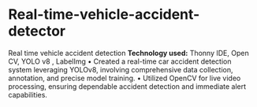 # Real-time-vehicle-accident-detector
Real time vehicle accident detection
**Technology used:** Thonny IDE, Open CV, YOLO v8 , LabelImg
• Created a real-time car accident detection system leveraging YOLOv8, involving comprehensive data collection, 
annotation, and precise model training.
• Utilized OpenCV for live video processing, ensuring dependable accident detection and immediate alert capabilities.
